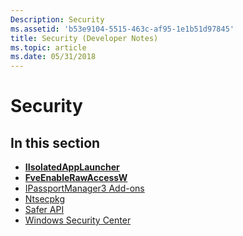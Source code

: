 ```yaml
---
Description: Security
ms.assetid: 'b53e9104-5515-463c-af95-1e1b51d97845'
title: Security (Developer Notes)
ms.topic: article
ms.date: 05/31/2018
---
```


# Security

## In this section

-   [**IIsolatedAppLauncher**](/windows/desktop/api/isolatedapplauncher/nn-isolatedapplauncher-iisolatedapplauncher)
-   [**FveEnableRawAccessW**](fveenablerawaccessw.md)
-   [IPassportManager3 Add-ons](ipassportmanager3-add-ons.md)
-   [Ntsecpkg](ntsecpkg.md)
-   [Safer API](safer-api.md)
-   [Windows Security Center](windows-security-center.md)

 

 



